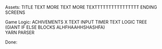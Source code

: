 Assets:
 TITLE
 TEXT
 MORE TEXT
 MORE TEXTTTTTTTTTTTTTTTT
 ENDING SCREENS

Game Logic:
 ACHIVEMENTS
X TEXT INPUT
 TIMER
 TEXT LOGIC TREE (GIANT IF ELSE BLOCKS ALHFHAAHHSHASHFA)\
 YARN PARSER

Done:


